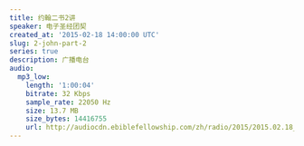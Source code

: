 ```yaml
---
title: 约翰二书2讲
speaker: 电子圣经团契
created_at: '2015-02-18 14:00:00 UTC'
slug: 2-john-part-2
series: true
description: 广播电台
audio:
  mp3_low:
    length: '1:00:04'
    bitrate: 32 Kbps
    sample_rate: 22050 Hz
    size: 13.7 MB
    size_bytes: 14416755
    url: http://audiocdn.ebiblefellowship.com/zh/radio/2015/2015.02.18_EBF_-_2_John_Part_2.mp3
---
```

